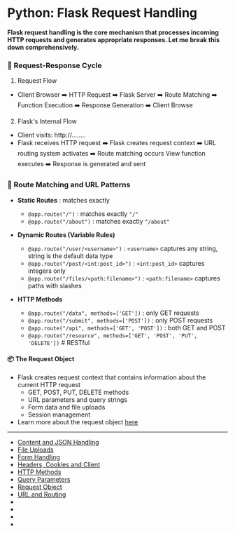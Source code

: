 # Python: Flask Request Handling
**Flask request handling is the core mechanism that processes incoming HTTP requests and generates appropriate responses. Let me break this down comprehensively.**

### 🔄 Request-Response Cycle

1. Request Flow
- Client Browser ➡️ HTTP Request ➡️ Flask Server ➡️ Route Matching ➡️ Function Execution ➡️ Response Generation ➡️ Client Browse
2. Flask's Internal Flow
- Client visits: http://........
- Flask receives HTTP request ➡️ Flask creates request context ➡️ URL routing system activates ➡️ Route matching occurs View function executes ➡️ Response is generated and sent

### 📍 Route Matching and URL Patterns
- **Static Routes** : matches exactly
    - `@app.route("/")` : matches exactly `"/"`
    - `@app.route("/about")` : matches exactly `"/about"`

- **Dynamic Routes (Variable Rules)**
    - `@app.route("/user/<username>")` : `<username>` captures any string, string is the default data type
    - `@app.route("/post/<int:post_id>")` : `<int:post_id>` captures integers only
    - `@app.route("/files/<path:filename>")` : `<path:filename>` captures paths with slashes

- **HTTP Methods**
    - `@app.route("/data", methods=['GET'])` : only GET requests
    - `@app.route("/submit", methods=['POST'])` : only POST requests  
    - `@app.route("/api", methods=['GET', 'POST'])` : both GET and POST
    - `@app.route("/resource", methods=['GET', 'POST', 'PUT', 'DELETE'])`  # RESTful

#### 📦 The Request Object
- Flask creates request context that contains information about the current HTTP request
    - GET, POST, PUT, DELETE methods
    - URL parameters and query strings
    - Form data and file uploads
    - Session management
- Learn more about the request object [here](./RequestObject.md)

_____________________________________________________

- [Content and JSON Handling](./ContentandJSONHandling.md)
- [File Uploads](./FileUploads.md)
- [Form Handling](./FormHandling.md)
- [Headers, Cookies and Client](./HeadersCookiesClient.md)
- [HTTP Methods](./HTTPMethods.md)
- [Query Parameters](./OueryParameters.md)
- [Request Object](./RequestObject.md)
- [URL and Routing](./URLandRouting.md)
- []()
- []()
- []()
- []()